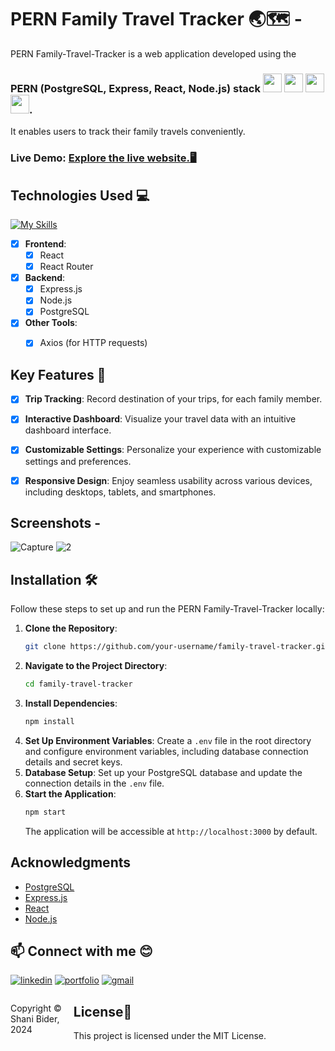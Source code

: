 # PERN Family Travel Tracker 🌏🗺 -

PERN Family-Travel-Tracker is a web application developed using the
### PERN (PostgreSQL, Express, React, Node.js) stack <img height=30px src="https://skillicons.dev/icons?i=postgresql"> <img height=30px src="https://skillicons.dev/icons?i=express"> <img height=30px src="https://skillicons.dev/icons?i=react"> <img height=30px src="https://skillicons.dev/icons?i=nodejs">.
It enables users to track their family travels conveniently.

### **Live Demo:** [Explore the live website.🖥](https://family-travel-tracker-k8l6.onrender.com/)

## Technologies Used 💻
[![My Skills](https://skillicons.dev/icons?i=js,react,html,css,postgresql,express,nodejs)](https://skillicons.dev)

- [x] **Frontend**:
  - [x] React
  - [x] React Router

- [x] **Backend**:
  - [x] Express.js
  - [x] Node.js
  - [x] PostgreSQL

- [x] **Other Tools**:
  - [x] Axios (for HTTP requests)

 
## Key Features 🚀
- [x] **Trip Tracking**: Record destination of your trips, for each family member.
- [x] **Interactive Dashboard**: Visualize your travel data with an intuitive dashboard interface.
- [x] **Customizable Settings**: Personalize your experience with customizable settings and preferences.
- [x] **Responsive Design**: Enjoy seamless usability across various devices, including desktops, tablets, and smartphones.


## Screenshots -
![Capture](https://github.com/shanibider/PERN-PostreSQL-Family-Travel-Tracker/assets/72359805/e0cd2882-317b-4197-b161-5b85040501eb)
![2](https://github.com/shanibider/PERN-PostreSQL-Family-Travel-Tracker/assets/72359805/bc53c8a5-56cc-40b4-8b42-538ff431785b)



## Installation 🛠️

Follow these steps to set up and run the PERN Family-Travel-Tracker locally:

1. **Clone the Repository**: 
   ```bash
   git clone https://github.com/your-username/family-travel-tracker.git
   ```
2. **Navigate to the Project Directory**:
   ```bash
   cd family-travel-tracker
   ```
3. **Install Dependencies**:
   ```bash
   npm install
   ```
4. **Set Up Environment Variables**:
   Create a `.env` file in the root directory and configure environment variables, including database connection details and secret keys.
5. **Database Setup**:
   Set up your PostgreSQL database and update the connection details in the `.env` file.
6. **Start the Application**:
   ```bash
   npm start
   ```
   The application will be accessible at `http://localhost:3000` by default.



## Acknowledgments

- [PostgreSQL](https://www.postgresql.org/)
- [Express.js](https://expressjs.com/)
- [React](https://reactjs.org/)
- [Node.js](https://nodejs.org/)


## 📫 Connect with me 😊
[![linkedin](https://img.shields.io/badge/linkedin-0A66C2?style=for-the-badge&logo=linkedin&logoColor=white)](https://www.linkedin.com/in/shani-bider/)
[![portfolio](https://img.shields.io/badge/my_portfolio-000?style=for-the-badge&logo=ko-fi&logoColor=white)](https://shanibider.github.io/Portfolio/)
[![gmail](https://img.shields.io/badge/Gmail-D14836?style=for-the-badge&logo=gmail&logoColor=white)](mailto:shanibider@gmail.com)

<footer>
<p style="float:left; width: 20%;">
Copyright © Shani Bider, 2024
</p>
</footer>

## License📄

This project is licensed under the MIT License.
